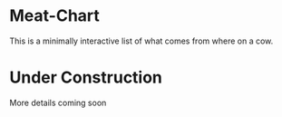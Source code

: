 # Meat-Chart
This is a minimally interactive list of what comes from where on a cow.
<h1>Under Construction</h1>
<p>More details coming soon</p>
